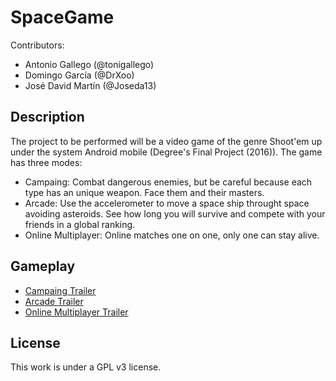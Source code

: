 # SpaceGame
Contributors:
- Antonio Gallego (@tonigallego)
- Domingo García (@DrXoo)
- José David Martín (@Joseda13)

## Description
The project to be performed will be a video game of the genre Shoot'em up under the system
Android mobile (Degree's Final Project (2016)). The game has three modes: 
- Campaing: Combat dangerous enemies, but be careful because each type has an unique weapon. Face them and their masters.
- Arcade: Use the accelerometer to move a space ship throught space avoiding asteroids. See how long you will survive and compete with your friends in a global ranking.
- Online Multiplayer: Online matches one on one, only one can stay alive.

## Gameplay
- [Campaing Trailer](https://www.youtube.com/watch?v=qeo829YHxZo)
- [Arcade Trailer](https://www.youtube.com/watch?v=aSN8ziEGwnE)
- [Online Multiplayer Trailer](https://www.youtube.com/watch?v=eeF3PiKUf04)

## License
This work is under a GPL v3 license.
